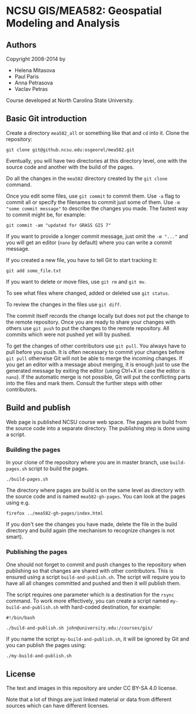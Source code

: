 NCSU GIS/MEA582: Geospatial Modeling and Analysis
=================================================


Authors
-------

Copyright 2008-2014 by

 * Helena Mitasova
 * Paul Paris
 * Anna Petrasova
 * Vaclav Petras

Course developed at North Carolina State University.


Basic Git introduction
----------------------

Create a directory `mea582_all` or something like that and `cd` into it.
Clone the repository:

    git clone git@github.ncsu.edu:osgeorel/mea582.git

Eventually, you will have two directories at this directory level,
one with the source code and another with the build of the pages.

Do all the changes in the `mea582` directory created by the `git clone` command.

Once you edit some files, use `git commit` to commit them. Use `-a` flag to
commit all or specify the filenames to commit just some of them.
Use `-m "some commit message"` to describe the changes you made.
The fastest way to commit might be, for example:

    git commit -am "updated for GRASS GIS 7"

If you want to provide a longer commit message, just omit the `-m "..."` and
you will get an editor (`nano` by default) where you can write a commit message.

If you created a new file, you have to tell Git to start tracking it:

    git add some_file.txt

If you want to delete or move files, use `git rm` and `git mv`.

To see what files where changed, added or deleted use `git status`.

To review the changes in the files use `git diff`.

The commit itself records the change locally but does not put the change
to the remote repository.
Once you are ready to share your changes with others use `git push`
to put the changes to the remote repository.
All commits which were not pushed yet will by pushed.

To get the changes of other contributors use `git pull`.
You always have to pull before you push. It is often necessary to commit
your changes before `git pull` otherwise Git will not be able to merge
the incoming changes. If you get an editor with a message about merging,
it is enough just to use the generated message by exiting the editor
(using Ctrl+X in case the editor is `nano`).
If the automatic merge is not possible, Git will put the conflicting parts
into the files and mark them. Consult the further steps with other contributors.


Build and publish
-----------------

Web page is published NCSU course web space. The pages are build from the source
code into a separate directory. The publishing step is done using a script.


### Building the pages

In your clone of the repository where you are in master branch,
use `build-pages.sh` script to build the pages.

    ./build-pages.sh

The directory where pages are build is on the same level as directory with
the source code and is named `mea582-gh-pages`.
You can look at the pages using e.g.

    firefox ../mea582-gh-pages/index.html

If you don't see the changes you have made, delete the file in the build
directory and build again (the mechanism to recognize changes is not smart).


### Publishing the pages

One should not forget to commit and push changes to the repository
when publishing so that changes are shared with other contributors.
This is ensured using a script `build-and-publish.sh`.
The script will require you to have all all changes committed and pushed
and then it will publish them.

The script requires one parameter which is a destination for the `rsync`
command. To work more effectively, you can create a script
named `my-build-and-publish.sh` with hard-coded destination,
for example:

    #!/bin/bash

    ./build-and-publish.sh john@university.edu:/courses/gis/

If you name the script `my-build-and-publish.sh`, it will be ignored by Git
and you can publish the pages using:

    ./my-build-and-publish.sh


License
-------

The text and images in this repository are under CC BY-SA 4.0 license.

Note that a lot of things are just linked material or data from different
sources which can have different licenses.
